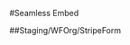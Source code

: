 #Seamless Embed

##Staging/WFOrg/StripeForm

<script src="https://forms-staging.cognitoforms.com/f/seamless.js" data-key="yJUKHQM7uk21MVkxNTRVyg" data-form="97"></script>
